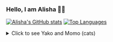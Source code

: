 ### Hello, I am Alisha 👋🙂

[![Alisha's GitHub stats](https://github-readme-stats.vercel.app/api?username=AlishaAng)](https://github.com/anuraghazra/github-readme-stats) 
[![Top Languages](https://github-readme-stats.vercel.app/api/top-langs/?username=AlishaAng)](https://github.com/anuraghazra/github-readme-stats)

<details>
  <summary>Click to see Yako and Momo (cats) </summary>
  <img src="https://github.com/AlishaAng/AlishaAng/blob/master/images/cats.jpg?raw=true" alt="cute cats" width="300">
</details>
